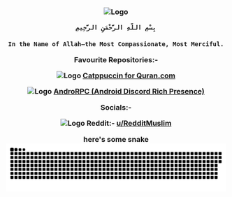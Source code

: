 <h3 align="center">
	<img src="https://raw.githubusercontent.com/mustafakhalaf-git/mustafakhalaf-git/main/Bismillah2.png" width="300" alt="Logo"/></br>
	
	بِسْمِ اللَّهِ الرَّحْمَنِ الرَّحِيمِ
		
	In the Name of Allah—the Most Compassionate, Most Merciful.
Favourite Repositories:-

<img src="https://raw.githubusercontent.com/mustafakhalaf-git/Quran/main/assets/quran.png" width="50" alt="Logo"/> [Catppuccin for Quran.com](https://github.com/mustafakhalaf-git/quran)

<img src="https://logos-world.net/wp-content/uploads/2020/12/Discord-Logo.png" width="50" alt="Logo"/> [AndroRPC (Android Discord Rich Presence)](https://github.com/mustafakhalaf-git/AndroRPC)

Socials:-

<img src="https://www.redditinc.com/assets/images/site/logo01.svg" width="50" alt="Logo"/> Reddit:- [u/RedditMuslim](https://reddit.com/u/RedditMuslim)

here's some snake
<img src="snake.svg">
</h3>
